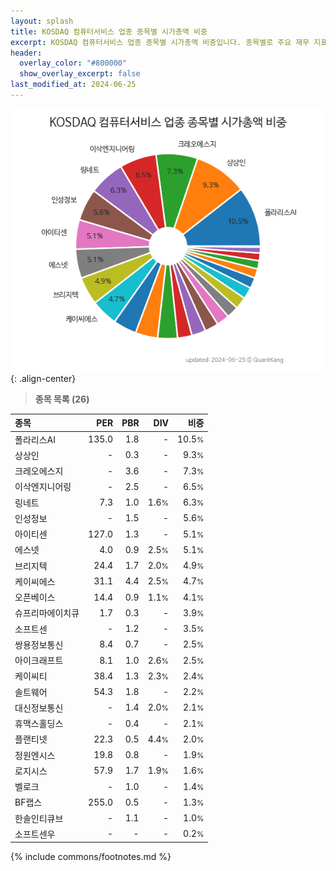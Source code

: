 ```yaml
---
layout: splash
title: KOSDAQ 컴퓨터서비스 업종 종목별 시가총액 비중
excerpt: KOSDAQ 컴퓨터서비스 업종 종목별 시가총액 비중입니다. 종목별로 주요 재무 지표를 함께 표시합니다.
header:
  overlay_color: "#800000"
  show_overlay_excerpt: false
last_modified_at: 2024-06-25
---
```



![KOSDAQ 컴퓨터서비스 업종 종목별 시가총액 비중](/stats/sector/images/kosdaq_업종_컴퓨터서비스_종목.png){: .align-center}


> **종목 목록 (26)**<a id="list"></a>

| **종목** | **PER** | **PBR** | **DIV** | **비중** |
| :------- | ------: | ------: | ------: | -------: |
| 폴라리스AI | 135.0 | 1.8 | - | 10.5<small>%</small> |
| 상상인 | - | 0.3 | - | 9.3<small>%</small> |
| 크레오에스지 | - | 3.6 | - | 7.3<small>%</small> |
| 이삭엔지니어링 | - | 2.5 | - | 6.5<small>%</small> |
| 링네트 | 7.3 | 1.0 | 1.6<small>%</small> | 6.3<small>%</small> |
| 인성정보 | - | 1.5 | - | 5.6<small>%</small> |
| 아이티센 | 127.0 | 1.3 | - | 5.1<small>%</small> |
| 에스넷 | 4.0 | 0.9 | 2.5<small>%</small> | 5.1<small>%</small> |
| 브리지텍 | 24.4 | 1.7 | 2.0<small>%</small> | 4.9<small>%</small> |
| 케이씨에스 | 31.1 | 4.4 | 2.5<small>%</small> | 4.7<small>%</small> |
| 오픈베이스 | 14.4 | 0.9 | 1.1<small>%</small> | 4.1<small>%</small> |
| 슈프리마에이치큐 | 1.7 | 0.3 | - | 3.9<small>%</small> |
| 소프트센 | - | 1.2 | - | 3.5<small>%</small> |
| 쌍용정보통신 | 8.4 | 0.7 | - | 2.5<small>%</small> |
| 아이크래프트 | 8.1 | 1.0 | 2.6<small>%</small> | 2.5<small>%</small> |
| 케이씨티 | 38.4 | 1.3 | 2.3<small>%</small> | 2.4<small>%</small> |
| 솔트웨어 | 54.3 | 1.8 | - | 2.2<small>%</small> |
| 대신정보통신 | - | 1.4 | 2.0<small>%</small> | 2.1<small>%</small> |
| 휴맥스홀딩스 | - | 0.4 | - | 2.1<small>%</small> |
| 플랜티넷 | 22.3 | 0.5 | 4.4<small>%</small> | 2.0<small>%</small> |
| 정원엔시스 | 19.8 | 0.8 | - | 1.9<small>%</small> |
| 로지시스 | 57.9 | 1.7 | 1.9<small>%</small> | 1.6<small>%</small> |
| 벨로크 | - | 1.0 | - | 1.4<small>%</small> |
| BF랩스 | 255.0 | 0.5 | - | 1.3<small>%</small> |
| 한솔인티큐브 | - | 1.1 | - | 1.0<small>%</small> |
| 소프트센우 | - | - | - | 0.2<small>%</small> |

{% include commons/footnotes.md %}